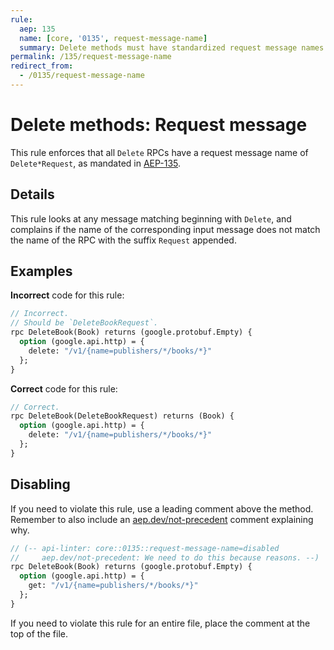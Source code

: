 ```yaml
---
rule:
  aep: 135
  name: [core, '0135', request-message-name]
  summary: Delete methods must have standardized request message names.
permalink: /135/request-message-name
redirect_from:
  - /0135/request-message-name
---
```


# Delete methods: Request message

This rule enforces that all `Delete` RPCs have a request message name of
`Delete*Request`, as mandated in [AEP-135][].

## Details

This rule looks at any message matching beginning with `Delete`, and complains
if the name of the corresponding input message does not match the name of the
RPC with the suffix `Request` appended.

## Examples

**Incorrect** code for this rule:

```proto
// Incorrect.
// Should be `DeleteBookRequest`.
rpc DeleteBook(Book) returns (google.protobuf.Empty) {
  option (google.api.http) = {
    delete: "/v1/{name=publishers/*/books/*}"
  };
}
```

**Correct** code for this rule:

```proto
// Correct.
rpc DeleteBook(DeleteBookRequest) returns (Book) {
  option (google.api.http) = {
    delete: "/v1/{name=publishers/*/books/*}"
  };
}
```

## Disabling

If you need to violate this rule, use a leading comment above the method.
Remember to also include an [aep.dev/not-precedent][] comment explaining why.

```proto
// (-- api-linter: core::0135::request-message-name=disabled
//     aep.dev/not-precedent: We need to do this because reasons. --)
rpc DeleteBook(Book) returns (google.protobuf.Empty) {
  option (google.api.http) = {
    get: "/v1/{name=publishers/*/books/*}"
  };
}
```

If you need to violate this rule for an entire file, place the comment at the
top of the file.

[aep-135]: https://aep.dev/135
[aep.dev/not-precedent]: https://aep.dev/not-precedent
